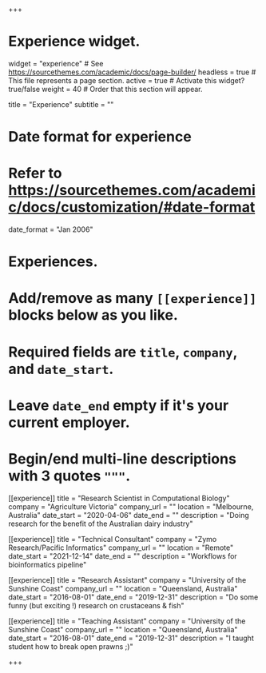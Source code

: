 +++
# Experience widget.
widget = "experience"  # See https://sourcethemes.com/academic/docs/page-builder/
headless = true  # This file represents a page section.
active = true  # Activate this widget? true/false
weight = 40  # Order that this section will appear.

title = "Experience"
subtitle = ""

# Date format for experience
#   Refer to https://sourcethemes.com/academic/docs/customization/#date-format
date_format = "Jan 2006"

# Experiences.
#   Add/remove as many `[[experience]]` blocks below as you like.
#   Required fields are `title`, `company`, and `date_start`.
#   Leave `date_end` empty if it's your current employer.
#   Begin/end multi-line descriptions with 3 quotes `"""`.
[[experience]]
  title = "Research Scientist in Computational Biology"
  company = "Agriculture Victoria"
  company_url = ""
  location = "Melbourne, Australia"
  date_start = "2020-04-06"
  date_end = ""
  description = "Doing research for the benefit of the Australian dairy industry"

[[experience]]
  title = "Technical Consultant"
  company = "Zymo Research/Pacific Informatics"
  company_url = ""
  location = "Remote"
  date_start = "2021-12-14"
  date_end = ""
  description = "Workflows for bioinformatics pipeline"

[[experience]]
  title = "Research Assistant"
  company = "University of the Sunshine Coast"
  company_url = ""
  location = "Queensland, Australia"
  date_start = "2016-08-01"
  date_end = "2019-12-31"
  description = "Do some funny (but exciting !) research on crustaceans & fish"

[[experience]]
  title = "Teaching Assistant"
  company = "University of the Sunshine Coast"
  company_url = ""
  location = "Queensland, Australia"
  date_start = "2016-08-01"
  date_end = "2019-12-31"
  description = "I taught student how to break open prawns ;)"

+++

